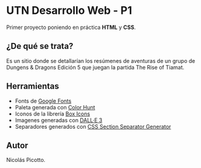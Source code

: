 # UTN Desarrollo Web - P1

Primer proyecto poniendo en práctica **HTML** y **CSS**.

## ¿De qué se trata?

Es un sitio donde se detallarían los resúmenes de aventuras de un grupo de Dungens & Dragons Edición 5 que juegan la partida The Rise of Tiamat.

## Herramientas

- Fonts de [Google Fonts](https://fonts.google.com/)
- Paleta generada con [Color Hunt](https://colorhunt.co/)
- Iconos de la librería [Box Icons](https://boxicons.com/)
- Imagenes generadas con [DALL·E 3](https://openart.ai/home)
- Separadores generados con [CSS Section Separator Generator](https://wweb.dev/resources/css-separator-generator)

## Autor

Nicolás Picotto.
